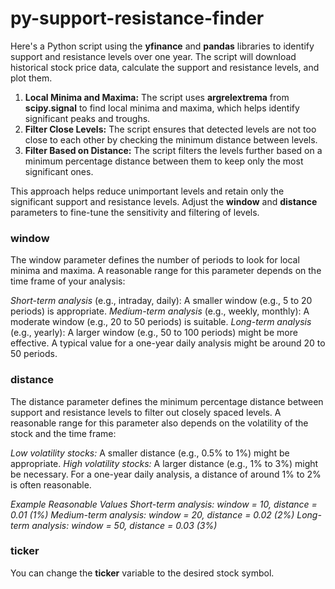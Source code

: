 # py-support-resistance-finder

Here's a Python script using the **yfinance** and **pandas** libraries to identify support and resistance levels over one year.
The script will download historical stock price data, calculate the support and resistance levels, and plot them.

1. **Local Minima and Maxima:** The script uses **argrelextrema** from **scipy.signal** to find local minima and maxima, which helps identify significant peaks and troughs.
2. **Filter Close Levels:** The script ensures that detected levels are not too close to each other by checking the minimum distance between levels.
3. **Filter Based on Distance:** The script filters the levels further based on a minimum percentage distance between them to keep only the most significant ones.

This approach helps reduce unimportant levels and retain only the significant support and resistance levels.
Adjust the **window** and **distance** parameters to fine-tune the sensitivity and filtering of levels.

### **window**
The window parameter defines the number of periods to look for local minima and maxima. A reasonable range for this parameter depends on the time frame of your analysis:

_Short-term analysis_ (e.g., intraday, daily): A smaller window (e.g., 5 to 20 periods) is appropriate.
_Medium-term analysis_ (e.g., weekly, monthly): A moderate window (e.g., 20 to 50 periods) is suitable.
_Long-term analysis_ (e.g., yearly): A larger window (e.g., 50 to 100 periods) might be more effective.
A typical value for a one-year daily analysis might be around 20 to 50 periods.

### **distance**
The distance parameter defines the minimum percentage distance between support and resistance levels to filter out closely spaced levels. A reasonable range for this parameter also depends on the volatility of the stock and the time frame:

_Low volatility stocks:_ A smaller distance (e.g., 0.5% to 1%) might be appropriate.
_High volatility stocks:_ A larger distance (e.g., 1% to 3%) might be necessary.
For a one-year daily analysis, a distance of around 1% to 2% is often reasonable.

_Example Reasonable Values
Short-term analysis: window = 10, distance = 0.01 (1%)
Medium-term analysis: window = 20, distance = 0.02 (2%)
Long-term analysis: window = 50, distance = 0.03 (3%)_

### **ticker**
You can change the **ticker** variable to the desired stock symbol.

